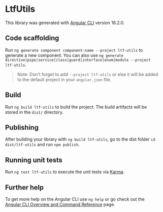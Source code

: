 # LtfUtils

This library was generated with [Angular CLI](https://github.com/angular/angular-cli) version 16.2.0.

## Code scaffolding

Run `ng generate component component-name --project ltf-utils` to generate a new component. You can also use `ng generate directive|pipe|service|class|guard|interface|enum|module --project ltf-utils`.
> Note: Don't forget to add `--project ltf-utils` or else it will be added to the default project in your `angular.json` file. 

## Build

Run `ng build ltf-utils` to build the project. The build artifacts will be stored in the `dist/` directory.

## Publishing

After building your library with `ng build ltf-utils`, go to the dist folder `cd dist/ltf-utils` and run `npm publish`.

## Running unit tests

Run `ng test ltf-utils` to execute the unit tests via [Karma](https://karma-runner.github.io).

## Further help

To get more help on the Angular CLI use `ng help` or go check out the [Angular CLI Overview and Command Reference](https://angular.io/cli) page.
